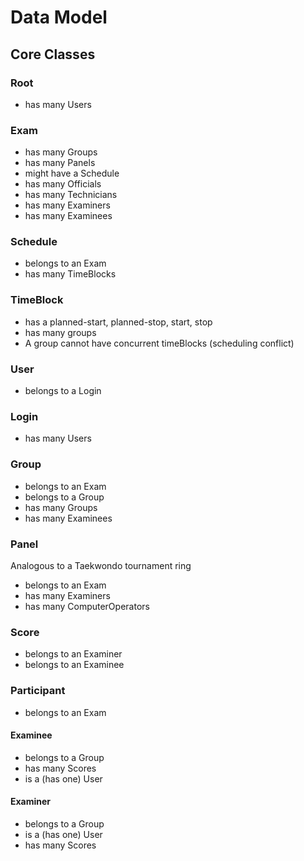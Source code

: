 # Data Model

## Core Classes

### Root
- has many Users

### Exam

- has many Groups
- has many Panels
- might have a Schedule
- has many Officials
- has many Technicians
- has many Examiners
- has many Examinees

### Schedule

- belongs to an Exam
- has many TimeBlocks

### TimeBlock

- has a planned-start, planned-stop, start, stop
- has many groups
- A group cannot have concurrent timeBlocks (scheduling conflict)

### User

- belongs to a Login

### Login

- has many Users

### Group

- belongs to an Exam
- belongs to a Group
- has many Groups
- has many Examinees

### Panel
Analogous to a Taekwondo tournament ring

- belongs to an Exam
- has many Examiners
- has many ComputerOperators

### Score

- belongs to an Examiner
- belongs to an Examinee

### Participant

- belongs to an Exam

#### Examinee

- belongs to a Group
- has many Scores
- is a (has one) User

#### Examiner

- belongs to a Group
- is a (has one) User
- has many Scores

